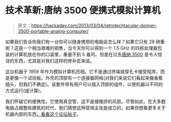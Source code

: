 # 技术革新:唐纳 3500 便携式模拟计算机

> 原文：<https://hackaday.com/2013/03/04/retrotechtacular-donner-3500-portable-analog-computer/>

如果我们告诉你我们有一台你可以随身携带的电脑会怎么样？如果它只有 28 磅重呢？这是一个相当艰难的销售，当今天你可以得到一个 1.5 GHz 的四核处理器包装的计算机放在你的口袋里，重量不到 5 盎司。但是在过去[唐纳 3500](http://www.retrothing.com/2013/02/the-smallest-analog-computer-ever-made.html) 是令人惊讶的东西，尤其是对我们这样的修补匠来说。

这台机器于 1959 年作为模拟计算机亮相。它不是通过终端或穿孔卡接受程序，而是更像一个试验板。外壳的顶部有一个连接器网格(对我们来说它们看起来像香蕉插头，但我们不确定)。该套件带有用户可以插入顶部的组件，以使机器以不同的方式运行(或计算)。

我们怀疑它的便携性。它使用真空管，这不是被推挤的风扇。尽管如此，在大多数电脑占据整栋建筑的时代，我们猜想这种营销主张是成立的。如果你想看更多关于机器内部的东西[，看看这个论坛帖子](http://vintagecomputer.net/browse_thread.cfm?id=247)。